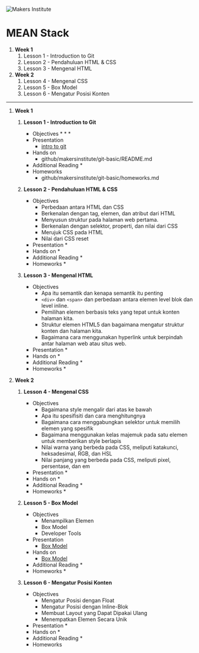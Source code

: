 ![Makers Institute](https://makersinstitute.id/img/logo-makersinstitute.png)

# MEAN Stack 

1. **Week 1**
    1. Lesson 1 - Introduction to Git
    1. Lesson 2 - Pendahuluan HTML &amp; CSS
    1. Lesson 3 - Mengenal HTML
1. **Week 2**
    1. Lesson 4 - Mengenal CSS
    1. Lesson 5 - Box Model
    1. Lesson 6 - Mengatur Posisi Konten

<hr>

1. **Week 1**
    1. **Lesson 1 - Introduction to Git**
        * Objectives
            * 
            * 
            * 
        * Presentation
            * [intro to git](github/makersinstitute/git-basic/intro.md)
        * Hands on
            * github/makersinstitute/git-basic/README.md
        * Additional Reading
            * 
        * Homeworks
            * github/makersinstitute/git-basic/homeworks.md

    1. **Lesson 2 - Pendahuluan HTML &amp; CSS**
        * Objectives
			* Perbedaan antara HTML dan CSS
			* Berkenalan dengan tag, elemen, dan atribut dari HTML
			* Menyusun struktur pada halaman web pertama.
			* Berkenalan dengan selektor, properti, dan nilai dari CSS
			* Merujuk CSS pada HTML
			* Nilai dari CSS reset
        * Presentation
            * 
        * Hands on
            * 
        * Additional Reading
            * 
        * Homeworks
            * 

    1. **Lesson 3 - Mengenal HTML**
        * Objectives
			* Apa itu semantik dan kenapa semantik itu penting
			* `<div>` dan `<span>` dan perbedaan antara elemen level blok dan level inline.
			* Pemilihan elemen berbasis teks yang tepat untuk konten halaman kita.
			* Struktur elemen HTML5 dan bagaimana mengatur struktur konten dan halaman kita.
			* Bagaimana cara menggunakan hyperlink untuk berpindah antar halaman web atau situs web.
        * Presentation
            * 
        * Hands on
            * 
        * Additional Reading
            * 
        * Homeworks
            * 

1. **Week 2**
    1. **Lesson 4 - Mengenal CSS**
        * Objectives
			* Bagaimana style mengalir dari atas ke bawah
			* Apa itu spesifisiti dan cara menghitungnya
			* Bagaimana cara menggabungkan selektor untuk memilih elemen yang spesifik
			* Bagaimana menggunakan kelas majemuk pada satu elemen untuk memberikan style berlapis
			* Nilai warna yang berbeda pada CSS, meliputi katakunci, heksadesimal, RGB, dan HSL
			* Nilai panjang yang berbeda pada CSS, meliputi pixel, persentase, dan em
        * Presentation
            * 
        * Hands on
            * 
        * Additional Reading
            * 
        * Homeworks
            * 

    1. **Lesson 5 - Box Model**
        * Objectives
			* Menampilkan Elemen
			* Box Model
			* Developer Tools
        * Presentation
            * [Box Model](week-2/lesson-5/box-model.pdf)
        * Hands on
            * [Box Model](week-2/lesson-5/box-model.md)
        * Additional Reading
            * 
        * Homeworks
            * 

    1. **Lesson 6 - Mengatur Posisi Konten**
        * Objectives
			* Mengatur Posisi dengan Float
			* Mengatur Posisi dengan Inline-Blok
			* Membuat Layout yang Dapat Dipakai Ulang
			* Menempatkan Elemen Secara Unik
        * Presentation
            * 
        * Hands on
            * 
        * Additional Reading
            * 
        * Homeworks